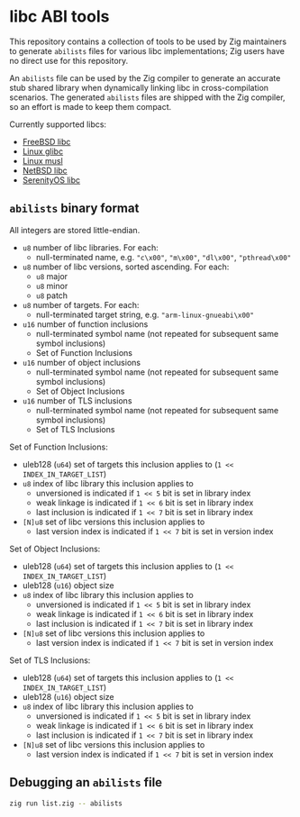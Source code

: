 # libc ABI tools

This repository contains a collection of tools to be used by Zig maintainers to
generate `abilists` files for various libc implementations; Zig users have no
direct use for this repository.

An `abilists` file can be used by the Zig compiler to generate an accurate stub
shared library when dynamically linking libc in cross-compilation scenarios. The
generated `abilists` files are shipped with the Zig compiler, so an effort is
made to keep them compact.

Currently supported libcs:

* [FreeBSD libc](freebsd)
* [Linux glibc](glibc)
* [Linux musl](musl)
* [NetBSD libc](netbsd)
* [SerenityOS libc](serenity)

## `abilists` binary format

All integers are stored little-endian.

- `u8` number of libc libraries. For each:
  - null-terminated name, e.g. `"c\x00"`, `"m\x00"`, `"dl\x00"`, `"pthread\x00"`
- `u8` number of libc versions, sorted ascending. For each:
  - `u8` major
  - `u8` minor
  - `u8` patch
- `u8` number of targets. For each:
  - null-terminated target string, e.g. `"arm-linux-gnueabi\x00"`
- `u16` number of function inclusions
  - null-terminated symbol name (not repeated for subsequent same symbol inclusions)
  - Set of Function Inclusions
- `u16` number of object inclusions
  - null-terminated symbol name (not repeated for subsequent same symbol inclusions)
  - Set of Object Inclusions
- `u16` number of TLS inclusions
  - null-terminated symbol name (not repeated for subsequent same symbol inclusions)
  - Set of TLS Inclusions

Set of Function Inclusions:
  - uleb128 (`u64`) set of targets this inclusion applies to (`1 << INDEX_IN_TARGET_LIST`)
  - `u8` index of libc library this inclusion applies to
    - unversioned is indicated if `1 << 5` bit is set in library index
    - weak linkage is indicated if `1 << 6` bit is set in library index
    - last inclusion is indicated if `1 << 7` bit is set in library index
  - `[N]u8` set of libc versions this inclusion applies to
    - last version index is indicated if `1 << 7` bit is set in version index

Set of Object Inclusions:
  - uleb128 (`u64`) set of targets this inclusion applies to (`1 << INDEX_IN_TARGET_LIST`)
  - uleb128 (`u16`) object size
  - `u8` index of libc library this inclusion applies to
    - unversioned is indicated if `1 << 5` bit is set in library index
    - weak linkage is indicated if `1 << 6` bit is set in library index
    - last inclusion is indicated if `1 << 7` bit is set in library index
  - `[N]u8` set of libc versions this inclusion applies to
    - last version index is indicated if `1 << 7` bit is set in version index

Set of TLS Inclusions:
  - uleb128 (`u64`) set of targets this inclusion applies to (`1 << INDEX_IN_TARGET_LIST`)
  - uleb128 (`u16`) object size
  - `u8` index of libc library this inclusion applies to
    - unversioned is indicated if `1 << 5` bit is set in library index
    - weak linkage is indicated if `1 << 6` bit is set in library index
    - last inclusion is indicated if `1 << 7` bit is set in library index
  - `[N]u8` set of libc versions this inclusion applies to
    - last version index is indicated if `1 << 7` bit is set in version index

## Debugging an `abilists` file

```sh
zig run list.zig -- abilists
```
